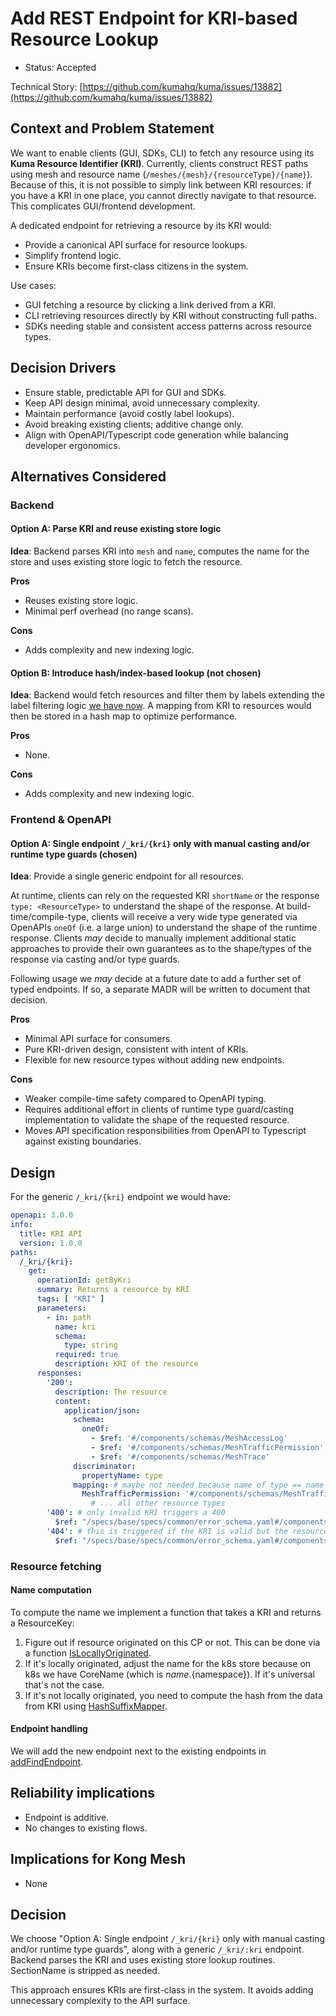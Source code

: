 # Add REST Endpoint for KRI-based Resource Lookup

* Status: Accepted

Technical Story: [https://github.com/kumahq/kuma/issues/13882](https://github.com/kumahq/kuma/issues/13882)

## Context and Problem Statement

We want to enable clients (GUI, SDKs, CLI) to fetch any resource using its **Kuma Resource Identifier (KRI)**.
Currently, clients construct REST paths using mesh and resource name (`/meshes/{mesh}/{resourceType}/{name}`).
Because of this, it is not possible to simply link between KRI resources: if you have a KRI in one place, you cannot directly navigate to that resource.
This complicates GUI/frontend development.

A dedicated endpoint for retrieving a resource by its KRI would:

* Provide a canonical API surface for resource lookups.
* Simplify frontend logic.
* Ensure KRIs become first-class citizens in the system.

Use cases:

* GUI fetching a resource by clicking a link derived from a KRI.
* CLI retrieving resources directly by KRI without constructing full paths.
* SDKs needing stable and consistent access patterns across resource types.

## Decision Drivers

* Ensure stable, predictable API for GUI and SDKs.
* Keep API design minimal, avoid unnecessary complexity.
* Maintain performance (avoid costly label lookups).
* Avoid breaking existing clients; additive change only.
* Align with OpenAPI/Typescript code generation while balancing developer ergonomics.

## Alternatives Considered

### Backend

#### Option A: Parse KRI and reuse existing store logic

**Idea**: Backend parses KRI into `mesh` and `name`, computes the name for the store and uses existing store logic to fetch the resource.

**Pros**

* Reuses existing store logic.
* Minimal perf overhead (no range scans).

**Cons**

* Adds complexity and new indexing logic.

#### Option B: Introduce hash/index-based lookup (not chosen)

**Idea**: Backend would fetch resources and filter them by labels extending the label filtering logic [we have now](https://github.com/kumahq/kuma/blob/39cd2e670bbb56a0134fcdfce15c46cdf0a308eb/pkg/api-server/filters/filtering.go#L31). A mapping from KRI to resources would then be stored in a hash map to optimize performance.

**Pros**

* None.

**Cons**

* Adds complexity and new indexing logic.

### Frontend & OpenAPI

#### Option A: Single endpoint `/_kri/{kri}` only with manual casting and/or runtime type guards (chosen)

**Idea**: Provide a single generic endpoint for all resources.

At runtime, clients can rely on the requested KRI `shortName` or the response `type: <ResourceType>` to understand the shape of the response.
At build-time/compile-type, clients will receive a very wide type generated via OpenAPIs `oneOf` (i.e. a large union) to understand the shape of the runtime response. Clients _may_ decide to manually implement additional static approaches to provide their own guarantees as to the shape/types of the response via casting and/or type guards.

Following usage we _may_ decide at a future date to add a further set of typed endpoints. If so, a separate MADR will be written to document that decision.

**Pros**

* Minimal API surface for consumers.
* Pure KRI-driven design, consistent with intent of KRIs.
* Flexible for new resource types without adding new endpoints.

**Cons**

* Weaker compile-time safety compared to OpenAPI typing.
* Requires additional effort in clients of runtime type guard/casting implementation to validate the shape of the requested resource.
* Moves API specification responsibilities from OpenAPI to Typescript against existing boundaries.

## Design

For the generic `/_kri/{kri}` endpoint we would have:

```yaml
openapi: 3.0.0
info:
  title: KRI API
  version: 1.0.0
paths:
  /_kri/{kri}:
    get:
      operationId: getByKri
      summary: Returns a resource by KRI
      tags: [ "KRI" ]
      parameters:
        - in: path
          name: kri
          schema:
            type: string
          required: true
          description: KRI of the resource
      responses:
        '200':
          description: The resource
          content:
            application/json:
              schema: 
                oneOf:
                  - $ref: '#/components/schemas/MeshAccessLog'
                  - $ref: '#/components/schemas/MeshTrafficPermission'
                  - $ref: '#/components/schemas/MeshTrace'
              discriminator:
                propertyName: type
              mapping: # maybe not needed because name of type == name of schema
                MeshTrafficPermission: '#/components/schemas/MeshTrafficPermission'
                  # ... all other resource types
        '400': # only invalid KRI triggers a 400
          $ref: "/specs/base/specs/common/error_schema.yaml#/components/responses/BadRequest"
        '404': # this is triggered if the KRI is valid but the resource is not found
          $ref: "/specs/base/specs/common/error_schema.yaml#/components/responses/NotFound"
```

### Resource fetching

#### Name computation

To compute the name we implement a function that takes a KRI and returns a ResourceKey:
1. Figure out if resource originated on this CP or not. This can be done via a function [IsLocallyOriginated](https://github.com/kumahq/kuma/blob/9e9ad8aadf73f240763c30174cfed7ea7ef416eb/pkg/core/resources/model/resource.go#L475-L486).
2. If it's locally originated, adjust the name for the k8s store because on k8s we have CoreName (which is ${name}.${namespace}). If it's universal that's not the case.
3. If it's not locally originated, you need to compute the hash from the data from KRI using [HashSuffixMapper](https://github.com/kumahq/kuma/blob/c989d3d842850aa468248e76298b9729af217a3b/pkg/kds/context/context.go#L232).

#### Endpoint handling

We will add the new endpoint next to the existing endpoints in [addFindEndpoint](https://github.com/kumahq/kuma/blob/4004a7231090fb2786d5ede41b3d95b73188d745/pkg/api-server/service_insight_endpoints.go#L28-L32).

## Reliability implications

* Endpoint is additive.
* No changes to existing flows.

## Implications for Kong Mesh

* None

## Decision

We choose "Option A: Single endpoint `/_kri/{kri}` only with manual casting and/or runtime type guards", along with a generic `/_kri/:kri` endpoint.
Backend parses the KRI and uses existing store lookup routines.
SectionName is stripped as needed.

This approach ensures KRIs are first-class in the system.
It avoids adding unnecessary complexity to the API surface.
